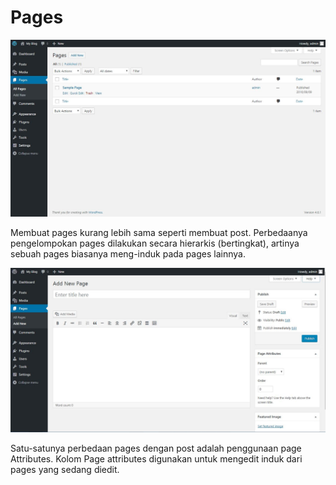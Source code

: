 # Pages

![](../img/Bagian-3/pages.JPG)

Membuat pages kurang lebih sama seperti membuat post. Perbedaanya pengelompokan pages dilakukan secara hierarkis (bertingkat), artinya sebuah pages biasanya meng-induk pada pages lainnya.

![](../img/Bagian-3/pages-new.JPG)

Satu-satunya perbedaan pages dengan post adalah penggunaan page Attributes. Kolom Page attributes digunakan untuk mengedit induk dari pages yang sedang diedit. 